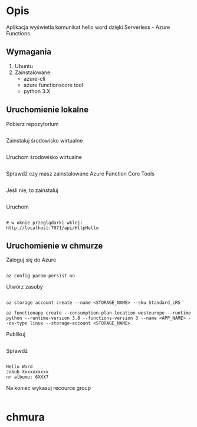 # Opis

Aplikacja wyświetla komunikat hello word dzięki Serverless - Azure Functions

## Wymagania

1. Ubuntu
2. Zainstalowane:
	* azure-cli
	* azure functionscore tool
	* python 3.X

## Uruchomienie lokalne

Pobierz repozytorium

```git clone https://github.com/jszurkowski/chmura

```

Zainstaluj środowisko wirtualne

```python -m venv .venv
```

Uruchom środowisko wirtualne

```source .venv/bin/activate
```

Sprawdź czy masz zainstalowane Azure Function Core Tools

```func --version
```

Jeśli nie, to zainstaluj

```sudo apt-get install azure-functions-core-tools-4
```

Uruchom

``` func start

# w oknie przeglądarki wklej:
http://localhost:7071/api/HttpHello
```
## Uruchomienie w chmurze

Zaloguj się do Azure

```az login

az config param-persist on
```

Utwórz zasoby

```az group create --name <NAME> --location <REGION>

az storage account create --name <STORAGE_NAME> --sku Standard_LRS

az functionapp create --consumption-plan-location westeurope --runtime python --runtime-version 3.8 --functions-version 3 --name <APP_NAME> --os-type linux --storage-account <STORAGE_NAME>
```

Publikuj

```func azure functionapp publish <APP_NAME>
```

Sprawdź

```curl https://httphello.azurewebsites.net/api/httphello

Hello Word
Jakub Xxxxxxxxxx
nr albumu: 6XXX7
```

Na koniec wykasuj recource group

```az group delete --resource-group <NAZWA>
```
# chmura
